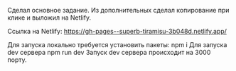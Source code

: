 Сделал основное задание. Из дополнительных сделал копирование при клике и выложил на Netlify.


Ссылка на Netlify: https://gh-pages--superb-tiramisu-3b048d.netlify.app/


Для запуска локально требуется установить пакеты: npm i
Для запуска dev сервера npm run dev
Запуск dev сервера происходит на 3000 порту.
